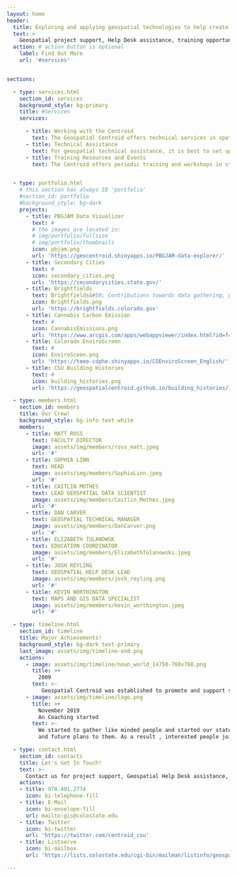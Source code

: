```yaml
---
layout: home
header:
  title: Exploring and applying geospatial technologies to help create a better future
  text: >
    Geospatial project support, Help Desk assistance, training opportunities, and internships.
  action: # action button is optional
    label: Find Out More
    url: '#services'


sections:

  - type: services.html
    section_id: services
    background_style: bg-primary
    title: #Services
    services:

      - title: Working with the Centroid
        text: The Geospatial Centroid offers technical services in spatial analysis, cartography, interactive web applications, and remote sensing. We also offer grant/proposal assistance for those seeking to add a spatial component to their research. While some Centroid services are free, there is a fee for tasks requiring more time or expertise. Centroid staff and interns have a wide range of interests and skills. For inquiries, please send an email to&#58; [gis@colostate.edu](mailto:gis@colostate.edu).
      - title: Technical Assistance
        text: For geospatial technical assistance, it is best to set up an appointment by sending an email to&#58; [gis_help@colostate.edu](mailto:gis_help@colostate.edu). You can also visit the Centroid at 211G Morgan Library (located on the north end of the second floor) during its hours of operation. (Spring 2024&#58; Mon-Thurs, 10&#58;00-4&#58;00)
      - title: Training Resources and Events
        text: The Centroid offers periodic training and workshops in standard GIS software applications (ArcGIS, QGIS), programming (R/Python), and other timely topics. In addition, we often sponsor geospatial-related presentations and guest speakers. Check out the Centroid Event Calendar for upcoming activities or sign up for the [GEOSPATIAL listserv](https://lists.colostate.edu/cgi-bin/mailman/listinfo/geospatial) to receive notifications of events and other opportunities


  - type: portfolio.html
    # this section has always ID 'portfolio'
    #section_id: portfolio
    #background_style: bg-dark
    projects:
      - title: PBGJAM Data Visualizer
        text: #
        # the images are located in:
        # img/portfolio/fullsize
        # img/portfolio/thumbnails
        icon: pbjam.png
        url: 'https://geocentroid.shinyapps.io/PBGJAM-data-explorer/'
      - title: Secondary Cities
        text: #
        icon: secondary_cities.png
        url: 'https://secondarycities.state.gov/'
      - title: Brightfields
        text: Brightfields&#58; Contributions towards data gathering, processing, analysis.
        icon: Brightfields.png
        url: 'https://brightfields.colorado.gov'
      - title: Cannabis Carbon Emission
        text: #
        icon: CannabisEmissions.png
        url: 'https://www.arcgis.com/apps/webappviewer/index.html?id=f47100de3f6b46bb9aebf8dc52d957bf&extent=-18880993.9285%2C2754896.1724%2C-8069740.6478%2C10092850.8878%2C102100'
      - title: Colorado EnviroScreen
        text: #
        icon: EnviroSceen.png
        url: 'https://teeo-cdphe.shinyapps.io/COEnviroScreen_English/'
      - title: CSU Building Histories
        text: #
        icon: building_histories.png
        url: 'https://geospatialcentroid.github.io/building_histories/?&e=(c:~40.57430588436045,-105.08311369696459~,z:17)'

  - type: members.html
    section_id: members
    title: Our Crew!
    background_style: bg-info text-white
    members:
      - title: MATT ROSS
        text: FACULTY DIRECTOR
        image: assets/img/members/ross_matt.jpeg
        url: '#'
      - title: SOPHIA LINN
        text: HEAD
        image: assets/img/members/SophiaLinn.jpeg
        url: '#'
      - title: CAITLIN MOTHES
        text: LEAD GEOSPATIAL DATA SCIENTIST
        image: assets/img/members/Caitlin_Mothes.jpeg
        url: '#'
      - title: DAN CARVER
        text: GEOSPATIAL TECHNICAL MANAGER
        image: assets/img/members/DanCarver.png
        url: '#'
      - title: ELIZABETH TULANOWSK
        text: EDUCATION COORDINATOR
        image: assets/img/members/ElizabethTulanowski.jpeg
        url: '#'
      - title: JOSH REYLING
        text: GEOSPATIAL HELP DESK LEAD
        image: assets/img/members/josh_reyling.png
        url: '#'
      - title: KEVIN WORTHINGTON
        text: MAPS AND GIS DATA SPECIALIST
        image: assets/img/members/kevin_worthington.jpeg
        url: '#'

  - type: timeline.html
    section_id: timeline
    title: Major Achievements!
    background_style: bg-dark text-primary
    last_image: assets/img/timeline-end.png
    actions:
      - image: assets/img/timeline/noun_world_14750-768x768.png
        title: >+
          2009
        text: >-
           Geospatial Centroid was established to promote and support spatial thinking and geospatial technologies in research, teaching, and projects for the Colorado State University (CSU) campus and the greater local community.
      - image: assets/img/timeline/logo.png
        title: >+
          November 2019
          An Coaching started
        text: >-
          We started to gather like minded people and started our stategies
          and future plans to them. As a result , interested people joined us!

  - type: contact.html
    section_id: contacts
    title: Let's Get In Touch!
    text: >-
      Contact us for project support, Geospatial Help Desk assistance, training opportunities, internships or other ways to get more involved with the Centroid.
    actions:
    - title: 970.491.2774
      icon: bi-telephone-fill
    - title: E-Mail
      icon: bi-envelope-fill
      url: mailto:gis@colostate.edu
    - title: Twitter
      icon: bi-twitter
      url: 'https://twitter.com/centroid_csu'
    - title: Listserve
      icon: bi-mailbox
      url: 'https://lists.colostate.edu/cgi-bin/mailman/listinfo/geospatial'

---
```

